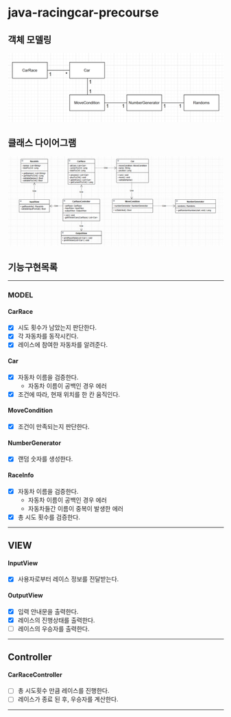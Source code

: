 # java-racingcar-precourse

## 객체 모델링
![img.png](images/model.png)
## 클래스 다이어그램
![img.png](images/class_diagram.png)

## 기능구현목록

---
### MODEL
#### CarRace
- [x] 시도 횟수가 남았는지 판단한다.
- [x] 각 자동차를 동작시킨다.
- [x] 레이스에 참여한 자동차를 알려준다.
#### Car
- [x] 자동차 이름을 검증한다.
  - 자동차 이름이 공백인 경우 에러
- [x] 조건에 따라, 현재 위치를 한 칸 움직인다.
#### MoveCondition
- [x] 조건이 만족되는지 판단한다.
#### NumberGenerator
- [x] 랜덤 숫자를 생성한다.
#### RaceInfo
- [x] 자동차 이름을 검증한다.
  - 자동차 이름이 공백인 경우 에러
  - 자동차들간 이름이 중복이 발생한 에러
- [x] 총 시도 횟수를 검증한다.

---
## VIEW
#### InputView
- [x] 사용자로부터 레이스 정보를 전달받는다.

#### OutputView
- [x] 입력 안내문을 출력한다.
- [x] 레이스의 진행상태를 출력한다.
- [ ] 레이스의 우승자를 출력한다.

---
##  Controller
#### CarRaceController
-  [ ] 총 시도횟수 만큼 레이스를 진행한다.
-  [ ] 레이스가 종료 된 후, 우승자를 계산한다. 
---